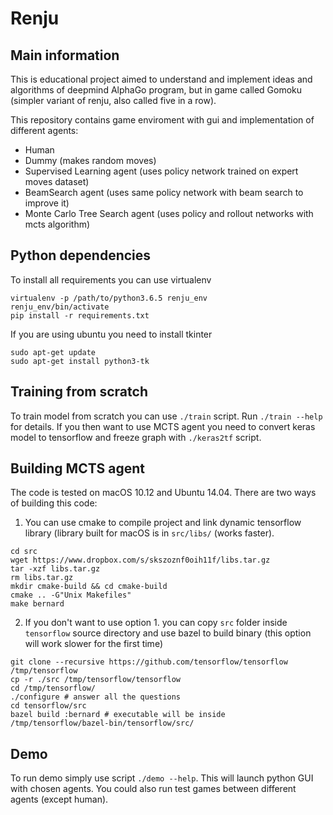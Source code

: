 # Renju

## Main information
This is educational project aimed to understand and implement ideas and algorithms of deepmind
AlphaGo program, but in game called Gomoku (simpler variant of renju, also called five in a row).

This repository contains game enviroment with gui and implementation of different agents:
- Human 
- Dummy (makes random moves)
- Supervised Learning agent (uses policy network trained on expert moves dataset)
- BeamSearch agent (uses same policy network with beam search to improve it)
- Monte Carlo Tree Search agent (uses policy and rollout networks with mcts algorithm)

## Python dependencies
To install all requirements you can use virtualenv
```
virtualenv -p /path/to/python3.6.5 renju_env
renju_env/bin/activate
pip install -r requirements.txt
```
If you are using ubuntu you need to install tkinter 
```
sudo apt-get update
sudo apt-get install python3-tk
```

## Training from scratch
To train model from scratch you can use `./train` script. Run `./train --help` for details. If you then want to use
MCTS agent you need to convert keras model to tensorflow and freeze graph with `./keras2tf` script.

## Building MCTS agent
The code is tested on macOS 10.12 and Ubuntu 14.04. There are two ways of building this code:
1. You can use cmake to compile project and link dynamic tensorflow library (library built for macOS is in `src/libs/` (works faster).
```
cd src
wget https://www.dropbox.com/s/skszoznf0oih11f/libs.tar.gz
tar -xzf libs.tar.gz
rm libs.tar.gz
mkdir cmake-build && cd cmake-build
cmake .. -G"Unix Makefiles"
make bernard
```
2. If you don't want to use option 1. you can copy `src` folder inside `tensorflow` source directory and use bazel to build binary 
(this option will work slower for the first time)

```
git clone --recursive https://github.com/tensorflow/tensorflow /tmp/tensorflow
cp -r ./src /tmp/tensorflow/tensorflow
cd /tmp/tensorflow/
./configure # answer all the questions
cd tensorflow/src
bazel build :bernard # executable will be inside /tmp/tensorflow/bazel-bin/tensorflow/src/
```

## Demo 

To run demo simply use script `./demo --help`. This will launch python GUI with chosen
agents. You could also run test games between different agents (except human).
